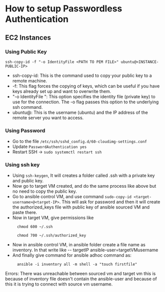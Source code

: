 # How to setup Passwordless Authentication

## EC2 Instances

### Using Public Key

```
ssh-copy-id -f "-o IdentityFile <PATH TO PEM FILE>" ubuntu@<INSTANCE-PUBLIC-IP>
```

- ssh-copy-id: This is the command used to copy your public key to a remote machine.
- -f: This flag forces the copying of keys, which can be useful if you have keys already set up and want to overwrite them.
- "-o IdentityFile <PATH TO PEM FILE>": This option specifies the identity file (private key) to use for the connection. The -o flag passes this option to the underlying ssh command.
- ubuntu@<INSTANCE-IP>: This is the username (ubuntu) and the IP address of the remote server you want to access.

### Using Password 

- Go to the file `/etc/ssh/sshd_config.d/60-cloudimg-settings.conf`
- Update `PasswordAuthentication yes`
- Restart SSH -> `sudo systemctl restart ssh`

### Using ssh key
- Using ```ssh-keygen```, It will creates a folder called .ssh with a private key and public key.
- Now go to target VM created, and do the same process like above but no need to copy the public key.
- Go to ansible control VM, and use command ```sudo-copy-id <target-username>@<target-IP>```. This will ask for password and then it will create the authorized_keys file with public key of ansible sourced VM and paste there.
- Now in target VM, give permissions like
  ```
	chmod 600 ~/.ssh
  ```
  ```
	chmod 700 ~/.ssh/authorized_key
  ```
- Now in ansible control VM, in ansible folder create a file name as inventory. In that write like 
	-- targetIP ansible-user=targetVMusername
- And finally give command for ansible adhoc command as:
  ```
	ansible -i inventory all -m shell -a "touch firstfile"
  ```

Errors: There was unreachable between sourced vm and target vm this is because of inventory file doesn't contain the ansible-user and because of this it is trying to connect with source vm username.
